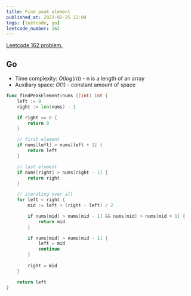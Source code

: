 ```yaml
---
title: Find peak element
published_at: 2023-02-25 12:04
tags: [leetcode, go]
leetcode_number: 162
---
```


[Leetcode 162 problem.](https://leetcode.com/find-peak-element/)

## Go

- Time complexity: $O(log(n))$ - n is a length of an array
- Auxiliary space: $O(1)$ - constant amount of space

```go
func findPeakElement(nums []int) int {
    left := 0
    right := len(nums) - 1

    if right == 0 {
        return 0
    }

	// first element
    if nums[left] > nums[left + 1] {
        return left
    }

	// last element
    if nums[right] > nums[right - 1] {
        return right
    }

	// iterating over all
    for left < right {
        mid := left + (right - left) / 2

        if nums[mid] > nums[mid - 1] && nums[mid] > nums[mid + 1] {
            return mid
        }

        if nums[mid] > nums[mid - 1] {
            left = mid
            continue
        }
        
        right = mid
    }

    return left
}
```